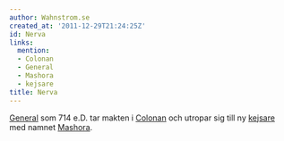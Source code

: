 ```yaml
---
author: Wahnstrom.se
created_at: '2011-12-29T21:24:25Z'
id: Nerva
links:
  mention:
  - Colonan
  - General
  - Mashora
  - kejsare
title: Nerva
---
```


[General] som 714 e.D. tar makten i [Colonan] och utropar sig till ny [kejsare] med namnet
[Mashora].

  [General]: General
  [Colonan]: Colonan
  [kejsare]: kejsare
  [Mashora]: Mashora